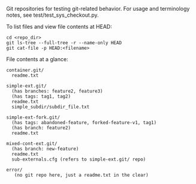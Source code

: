 Git repositories for testing git-related behavior.  For usage and terminology notes, see test/test_sys_checkout.py.

To list files and view file contents at HEAD:
```
cd <repo_dir>
git ls-tree --full-tree -r --name-only HEAD
git cat-file -p HEAD:<filename>
```

File contents at a glance:
```
container.git/
  readme.txt

simple-ext.git/
  (has branches: feature2, feature3)
  (has tags: tag1, tag2)
  readme.txt
  simple_subdir/subdir_file.txt

simple-ext-fork.git/
  (has tags: abandoned-feature, forked-feature-v1, tag1)
  (has branch: feature2)
  readme.txt

mixed-cont-ext.git/
  (has branch: new-feature)
  readme.txt
  sub-externals.cfg (refers to simple-ext.git/ repo)

error/
   (no git repo here, just a readme.txt in the clear)
```
